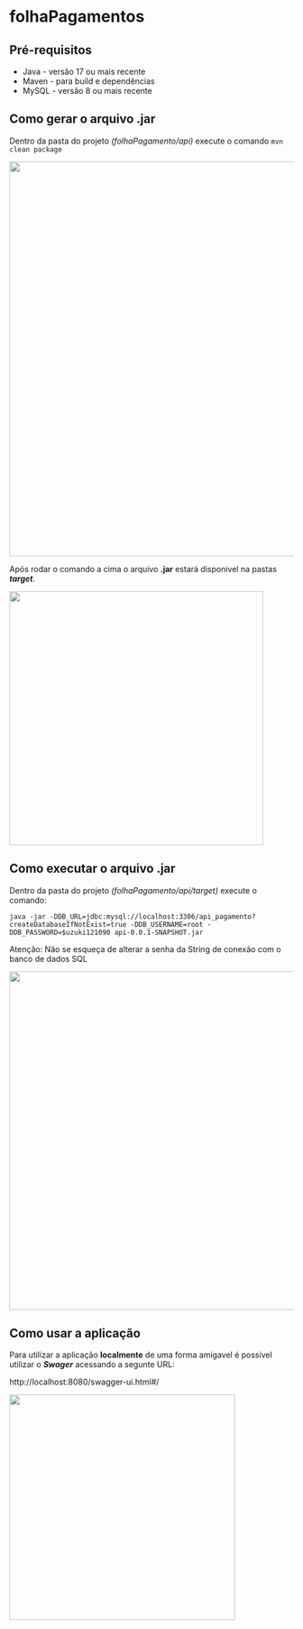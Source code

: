 # folhaPagamentos

## Pré-requisitos
* Java  - versão 17 ou mais recente
* Maven - para build e dependências
* MySQL - versão 8 ou mais recente

## Como gerar o arquivo .jar
Dentro da pasta do projeto _(folhaPagamento/api)_ execute o comando `mvn clean package`

<div align- "center">
<img src="https://user-images.githubusercontent.com/52303788/166613915-b7b91acf-fd27-46a4-b4e0-89477cb79e7e.PNG" width="700px" />
</div>


Após rodar o comando a cima o arquivo **.jar** estará disponivel na pastas **_target_**.


<div align- "center">
<img src="https://user-images.githubusercontent.com/52303788/166615700-0bc9106b-f877-4e9b-a02e-57931d926de8.png" width="450px" />
</div>

## Como executar o arquivo .jar

Dentro da pasta do projeto _(folhaPagamento/api/target)_ execute o comando:

`java -jar -DDB_URL=jdbc:mysql://localhost:3306/api_pagamento?createDatabaseIfNotExist=true -DDB_USERNAME=root -DDB_PASSWORD=$uzuki121090 api-0.0.1-SNAPSHOT.jar`

Atenção: Não se esqueça de alterar a senha da String de conexão com o banco de dados SQL

<div align- "center">
<img src="https://user-images.githubusercontent.com/52303788/166616527-02e42976-203d-4eb1-b839-50923635103d.png" width="600px" />
</div>

## Como usar a aplicação

Para utilizar a aplicação **localmente** de uma forma amigavel é possivel utilizar o **_Swager_** acessando a segunte URL:

http://localhost:8080/swagger-ui.html#/

<div align- "center">
<img src="https://user-images.githubusercontent.com/52303788/166617220-59e053fa-e37f-40b8-a35d-7c8351e5b750.png" width="400px" />
</div>
